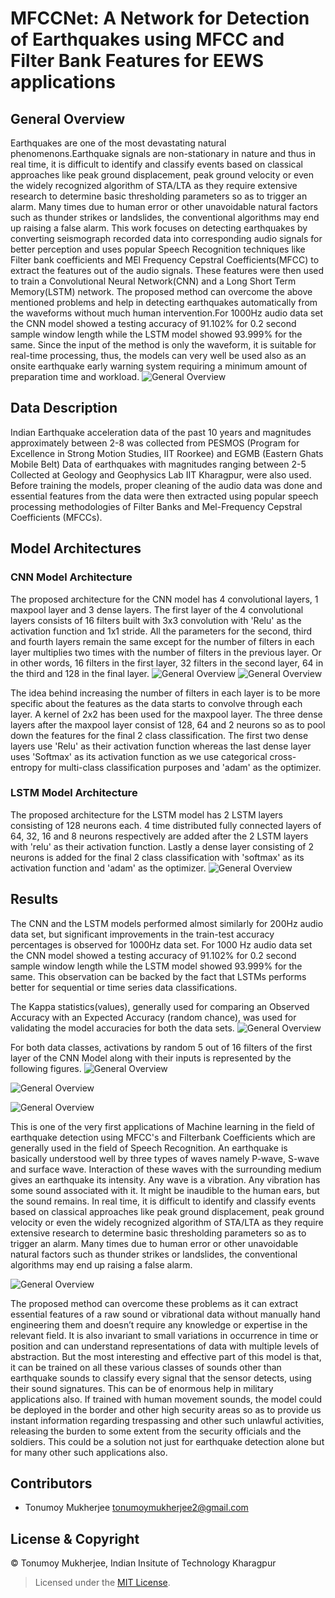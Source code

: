 
# MFCCNet: A Network for Detection of Earthquakes using MFCC and Filter Bank Features for EEWS applications

## General Overview
Earthquakes are one of the most devastating natural phenomenons.Earthquake signals are non-stationary in nature and thus in real time, it is difficult to identify and classify events based on classical approaches like peak ground displacement, peak ground velocity or even the widely recognized algorithm of STA/LTA as they require extensive research to determine basic thresholding parameters so as to trigger an alarm. Many times due to human error or other unavoidable natural factors such as thunder strikes or landslides, the conventional algorithms may end up raising a false alarm. This work focuses on detecting earthquakes by converting seismograph recorded data into corresponding audio signals for better perception and uses popular Speech Recognition techniques like Filter bank coefficients and MEl Frequency Cepstral Coefficients(MFCC) to extract the features out of the audio signals. These features were then used to train a Convolutional Neural Network(CNN) and a Long Short Term Memory(LSTM) network. The proposed method can overcome the above mentioned problems and help in detecting earthquakes automatically from the waveforms without much human intervention.For 1000Hz audio data set the CNN  model showed a testing accuracy of 91.102\% for 0.2 second sample  window length while the LSTM model showed 93.999\% for the same. Since the input of the method is only the waveform, it is suitable for real-time processing, thus, the models can very well be used also as an onsite earthquake early warning system requiring a minimum amount of preparation time and workload.
![General Overview](https://github.com/Tonumoy/MFCCNet/blob/master/Results/CNN_Vs_LSTM_Model_Acccuracy_1000Fs%20.png?raw=true)

## Data Description
Indian Earthquake acceleration data of the past 10 years and magnitudes approximately between 2-8 was collected from PESMOS (Program for Excellence in Strong Motion Studies, IIT Roorkee) and EGMB (Eastern Ghats Mobile Belt) Data of earthquakes with magnitudes ranging between 2-5 Collected at Geology and Geophysics Lab IIT Kharagpur, were also used. 
Before training the models, proper cleaning of the audio data was done and essential features from the data were then extracted using popular speech processing methodologies of Filter Banks and Mel-Frequency Cepstral Coefficients (MFCCs).

## Model Architectures
### CNN Model Architecture
The proposed architecture for the CNN  model has 4 convolutional layers, 1 maxpool layer and 3 dense layers. The first layer of the 4 convolutional layers consists of 16 filters built with 3x3 convolution with 'Relu' as the activation function and 1x1 stride. All the parameters for the second, third and fourth layers remain the same except for the number of filters in each layer multiplies two times with the number of filters in the previous layer. Or in other words, 16 filters in the first layer, 32 filters in the second layer, 64 in the third and 128 in the final layer. 
![General Overview](https://github.com/Tonumoy/MFCCNet/blob/master/Results/16%20Filters%20of%20Layer%201%20in%204X4.png?raw=true)
![General Overview](https://github.com/Tonumoy/MFCCNet/blob/master/Results/CNN%20Diagram.png?raw=true)

The idea behind increasing the number of filters in each layer is to be more specific about the features as the data starts to convolve through each layer. A kernel of 2x2 has been used for the maxpool layer. The three dense layers after the maxpool layer consist of 128, 64 and 2 neurons so as to pool down the features for the final 2 class classification. The first two dense layers use 'Relu' as their activation function whereas the last dense layer  uses 'Softmax' as its activation function as we use categorical cross-entropy for multi-class classification purposes and 'adam' as the optimizer.   
### LSTM Model Architecture
The proposed architecture for the LSTM  model has 2 LSTM layers consisting of 128 neurons each. 4 time distributed fully connected layers of 64, 32, 16 and 8 neurons respectively are added after the 2 LSTM layers with 'relu' as their activation function. Lastly a dense layer consisting of 2 neurons is added for the final 2 class classification with 'softmax' as its activation function and 'adam' as the optimizer. 
![General Overview](https://github.com/Tonumoy/MFCCNet/blob/master/Results/LSTM%20Diagram.png?raw=true)


## Results
The CNN and the LSTM models performed almost similarly for 200Hz audio data set, but significant improvements in the train-test accuracy percentages is observed for 1000Hz data set. For 1000 Hz audio data set the CNN model showed a testing accuracy of 91.102\% for 0.2 second sample window length while the LSTM model showed 93.999\% for the same. This observation can be backed by the fact that LSTMs performs better for sequential or time series data classifications. 

The Kappa statistics(values), generally used for comparing an Observed Accuracy with an Expected Accuracy (random chance), was used for validating the model accuracies for both the data sets.
![General Overview](https://github.com/Tonumoy/MFCCNet/blob/master/Results/Kappa_plots1000&200Fs.png?raw=true)

For both data classes, activations by random 5 out of 16 filters of the first layer of the CNN Model along with their inputs is represented by the following figures.
![General Overview](https://github.com/Tonumoy/MFCCNet/blob/master/Results/Positive%20Class%20Activations%20with%20corresponding%20Filters.png?raw=true)

![General Overview](https://github.com/Tonumoy/MFCCNet/blob/master/Results/Negative%20Class%20Activations%20with%20corresponding%20Filters.png?raw=true)

![General Overview](https://github.com/Tonumoy/MFCCNet/blob/master/Results/histograms.png?raw=true)

This is one of the very first applications of Machine learning in the field of earthquake detection using MFCC's and Filterbank Coefficients which are generally used in the field of Speech Recognition. An earthquake is basically understood well by three types of waves namely P-wave, S-wave and surface wave. Interaction of these waves with the surrounding medium gives an earthquake its intensity. Any wave is a vibration. Any vibration has some sound associated with it. It might be inaudible to the human ears, but the sound remains. In real time, it is difficult to identify and classify events based on classical approaches like peak ground displacement, peak ground velocity or even the widely recognized algorithm of STA/LTA as they require extensive research to determine basic thresholding parameters so as to trigger an alarm. Many times due to human error or other unavoidable natural factors such as thunder strikes or landslides, the conventional algorithms may end up raising a false alarm. 

![General Overview](https://github.com/Tonumoy/MFCCNet/blob/master/Results/TimeSeriesVsSpectrogram%201.jpg?raw=true)

 The proposed method can overcome these problems as it can extract essential features of a raw sound or vibrational data without manually hand engineering them and doesn’t require any knowledge or expertise in the relevant field. It is also invariant to small variations in occurrence in time or position and can understand representations of data with multiple levels of abstraction. But the most interesting and effective part of this model is that, it can be trained on all these various classes of sounds other than earthquake sounds to classify every signal that the sensor detects, using their sound signatures. This can be of enormous help in military applications also. If trained with human movement sounds, the model could be deployed in the border and other high security areas so as to provide us instant information regarding trespassing and other such unlawful activities, releasing the burden to some extent from the security officials and the soldiers. This could be a solution not just for earthquake detection alone but for many other such applications also.

## Contributors
* Tonumoy Mukherjee tonumoymukherjee2@gmail.com

## License & Copyright
&#169; Tonumoy Mukherjee, Indian Insitute of Technology Kharagpur
> Licensed under the [MIT License](LICENSE).
